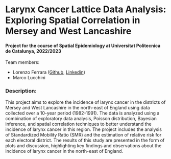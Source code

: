 <h1 align="left"> Larynx Cancer Lattice Data Analysis: Exploring Spatial Correlation in Mersey and West Lancashire </h1>

<h4 align="left">Project for the course of Spatial Epidemiology at Universitat Politecnica de Catalunya, 2022/2023</h4>

<p align="left"> Team members:
<ul>
  <li>Lorenzo Ferrara (<a href="https://github.com/lorenzoferrara/" target="_blank">Github</a>, <a href="https://www.linkedin.com/in/lorenzo-ferrara-567211244/" target="_blank">Linkedin</a>) </li> 
  <li>Marco Lucchini</li>
</ul>
</p>

<h3 align="left">Description:</h3>
<p align="left">This project aims to explore the incidence of larynx cancer in the districts of Mersey and West Lancashire in the north-east of England using data collected over a 10-year period (1982-1991). The data is analyzed using a combination of exploratory data analysis, Poisson distribution, Bayesian inference, and spatial correlation techniques to better understand the incidence of larynx cancer in this region. The project includes the analysis of Standardized Mobility Ratio (SMR) and the estimation of relative risk for each electoral district. The results of this study are presented in the form of plots and discussion, highlighting key findings and observations about the incidence of larynx cancer in the north-east of England. </p>
